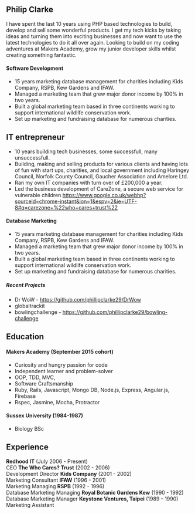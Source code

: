 ## Philip Clarke

I have spent the last 10 years using PHP based technologies to build, develop and sell some wonderful products. I get my tech kicks by taking ideas and turning them into exciting businesses and now want to use the latest technologies to do it all over again.  Looking to build on my coding adventures at Makers Academy, grow my junior developer skills whilst creating something fantastic.

#### Software Development

- 15 years marketing database management for charities including Kids Company, RSPB, Kew Gardens and IFAW.
- Managed a marketing team that grew major donor income by 100% in two years.
- Built a global marketing team based in three continents working to support international wildlife conservation work.
- Set up marketing and fundraising database for numerous charities.


## IT entrepreneur

- 10 years building tech businesses, some successfull, many unsuccessfull.
- Building, making and selling products for various clients and having lots of fun with start ups, charities, and local government including Haringey Council, Norfolk County Council, Gaucher Association and Amelore Ltd.
- Ran my own IT companies with turn over of £200,000 a year.
- Led the business development of CareZone, a secure web service for vulnerable children https://www.google.co.uk/webhp?sourceid=chrome-instant&ion=1&espv=2&ie=UTF-8#q=carezone+%22who+cares+trust%22

#### Database Marketing

- 15 years marketing database management for charities including Kids Company, RSPB, Kew Gardens and IFAW.
- Managed a marketing team that grew major donor income by 100% in two years.
- Built a global marketing team based in three continents working to support international wildlife conservation work.
- Set up marketing and fundraising database for numerous charities.

##### Recent Projects

- Dr WoW - https://github.com/phillipclarke29/DrWow
- globaltrackit
- bowlingchallenge - https://github.com/phillipclarke29/bowling-challenge

## Education

#### Makers Academy (September 2015 cohort)

- Curiosity and hungry passion for code
- Independent learner and problem-solver
- OOP, TDD, MVC,
- Software Craftsmanship
- Ruby, Rails, Javascript, Mongo DB, Node.js, Express, Angular.js, Firebase
- Rspec, Jasmine, Mocha, Protractor

#### Sussex University (1984-1987)

- Biology BSc

## Experience

**Redhood IT** (July 2006 - Present)    
CEO
**The Who Cares? Trust** (2002 - 2006)   
Development Director
**Kids Company** (2001 - 2002)   
Marketing Consultant
**IFAW** (1996 - 2001)   
Marketing Managing
**RSPB** (1992 - 1996)   
Database Marketing Managing
**Royal Botanic Gardens Kew** (1990 - 1992)   
Database Marketing Manager
**Keystone Ventures, Taipei** (1989 - 1990)   
Marketing Assistant
